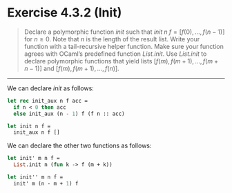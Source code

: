 # Exercise 4.3.2 (Init)

> Declare a polymorphic function $\mathit{init}$ such that $\mathit{init} \; n \; f = [f(0), \dotsc , f(n − 1)]$ for $n \geq 0$.
> Note that $n$ is the length of the result list.
> Write your function with a tail-recursive helper function.
> Make sure your function agrees with OCaml’s predefined function $\mathit{List.init}$.
> Use $\mathit{List.init}$ to declare polymorphic functions that yield lists
> $[f(m), f(m + 1), \dotsc , f(m + n − 1)]$ and $[f(m), f(m + 1), \dotsc , f(n)$].

---

We can declare $\mathit{init}$ as follows:
```ocaml
let rec init_aux n f acc =
  if n < 0 then acc
  else init_aux (n - 1) f (f n :: acc)

let init n f =
  init_aux n f []
```

We can declare the other two functions as follows:
```ocaml
let init' m n f =
  List.init n (fun k -> f (m + k))

let init'' m n f =
  init' m (n - m + 1) f
```
